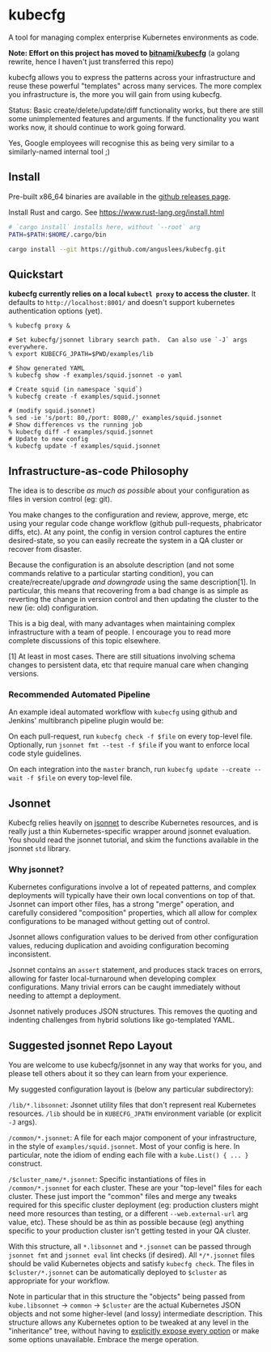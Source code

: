# kubecfg

A tool for managing complex enterprise Kubernetes environments as code.

**Note: Effort on this project has moved to [bitnami/kubecfg](https://github.com/bitnami/kubecfg)** (a golang rewrite, hence I haven't just transferred this repo)

kubecfg allows you to express the patterns across your infrastructure
and reuse these powerful "templates" across many services.  The more
complex you infrastructure is, the more you will gain from using
kubecfg.

Status: Basic create/delete/update/diff functionality works, but there are
still some unimplemented features and arguments.  If the functionality you
want works now, it should continue to work going forward.

Yes, Google employees will recognise this as being very similar to a
similarly-named internal tool ;)

## Install

Pre-built x86_64 binaries are available in the
[github releases page](https://github.com/anguslees/kubecfg/releases).

Install Rust and cargo.  See https://www.rust-lang.org/install.html

```sh
# `cargo install` installs here, without `--root` arg
PATH=$PATH:$HOME/.cargo/bin

cargo install --git https://github.com/anguslees/kubecfg.git
```

## Quickstart

**kubecfg currently relies on a local `kubectl proxy` to access the
cluster.** It defaults to `http://localhost:8001/` and doesn't support
kubernetes authentication options (yet).

```console
% kubecfg proxy &

# Set kubecfg/jsonnet library search path.  Can also use `-J` args everywhere.
% export KUBECFG_JPATH=$PWD/examples/lib

# Show generated YAML
% kubecfg show -f examples/squid.jsonnet -o yaml

# Create squid (in namespace `squid`)
% kubecfg create -f examples/squid.jsonnet

# (modify squid.jsonnet)
% sed -ie 's/port: 80,/port: 8080,/' examples/squid.jsonnet
# Show differences vs the running job
% kubecfg diff -f examples/squid.jsonnet
# Update to new config
% kubecfg update -f examples/squid.jsonnet
```

## Infrastructure-as-code Philosophy

The idea is to describe *as much as possible* about your configuration
as files in version control (eg: git).

You make changes to the configuration and review, approve, merge, etc
using your regular code change workflow (github pull-requests,
phabricator diffs, etc).  At any point, the config in version control
captures the entire desired-state, so you can easily recreate the
system in a QA cluster or recover from disaster.

Because the configuration is an absolute description (and not some
commands relative to a particular starting condition), you can
create/recreate/upgrade *and downgrade* using the same description[1].
In particular, this means that recovering from a bad change is as
simple as reverting the change in version control and then updating
the cluster to the new (ie: old) configuration.

This is a big deal, with many advantages when maintaining complex
infrastructure with a team of people.  I encourage you to read more
complete discussions of this topic elsewhere.

[1] At least in most cases.  There are still situations involving
schema changes to persistent data, etc that require manual care when
changing versions.

### Recommended Automated Pipeline

An example ideal automated workflow with `kubecfg` using github and
Jenkins' multibranch pipeline plugin would be:

On each pull-request, run `kubecfg check -f $file` on every top-level
file.  Optionally, run `jsonnet fmt --test -f $file` if you want to
enforce local code style guidelines.

On each integration into the `master` branch, run `kubecfg update
--create --wait -f $file` on every top-level file.

## Jsonnet

Kubecfg relies heavily on [jsonnet](http://jsonnet.org/) to describe
Kubernetes resources, and is really just a thin Kubernetes-specific
wrapper around jsonnet evaluation.  You should read the jsonnet
tutorial, and skim the functions available in the jsonnet `std`
library.

### Why jsonnet?

Kubernetes configurations involve a lot of repeated patterns, and
complex deployments will typically have their own local conventions on
top of that.  Jsonnet can import other files, has a strong "merge"
operation, and carefully considered "composition" properties, which
all allow for complex configurations to be managed without getting out
of control.

Jsonnet allows configuration values to be derived from other
configuration values, reducing duplication and avoiding configuration
becoming inconsistent.

Jsonnet contains an `assert` statement, and produces stack traces on
errors, allowing for faster local-turnaround when developing complex
configurations.  Many trivial errors can be caught immediately without
needing to attempt a deployment.

Jsonnet natively produces JSON structures. This removes the quoting
and indenting challenges from hybrid solutions like go-templated YAML.

## Suggested jsonnet Repo Layout

You are welcome to use kubecfg/jsonnet in any way that works for you,
and please tell others about it so they can learn from your
experience.

My suggested configuration layout is (below any particular
subdirectory):

`/lib/*.libsonnet`: Jsonnet utility files that don't represent real
Kubernetes resources. `/lib` should be in `KUBECFG_JPATH` environment
variable (or explicit `-J` args).

`/common/*.jsonnet`: A file for each major component of your
infrastructure, in the style of `examples/squid.jsonnet`.  Most of
your config is here.  In particular, note the idiom of ending each
file with a `kube.List() { ... }` construct.

`/$cluster_name/*.jsonnet`: Specific instantiations of files in
`/common/*.jsonnet` for each cluster.  These are your "top-level"
files for each cluster.  These just import the "common" files and
merge any tweaks required for this specific cluster deployment (eg:
production clusters might need more resources than testing, or a
different `--web.external-url` arg value, etc). These should be as
thin as possible because (eg) anything specific to your production
cluster isn't getting tested in your QA cluster.

With this structure, all `*.libsonnet` and `*.jsonnet` can be passed
through `jsonnet fmt` and `jsonnet eval` lint checks (if desired).
All `*/*.jsonnet` files should be valid Kubernetes objects and satisfy
`kubecfg check`.  The files in `$cluster/*.jsonnet` can be
automatically deployed to `$cluster` as appropriate for your workflow.

Note in particular that in this structure the "objects" being passed
from `kube.libsonnet` -> `common` -> `$cluster` are the actual
Kubernetes JSON objects and not some higher-level (and lossy)
intermediate description.  This structure allows any Kubernetes option
to be tweaked at any level in the "inheritance" tree, without having
to
[explicitly expose every option](https://github.com/kubernetes/charts/blob/master/stable/prometheus/values.yaml) or
make some options unavailable.  Embrace the merge operation.
